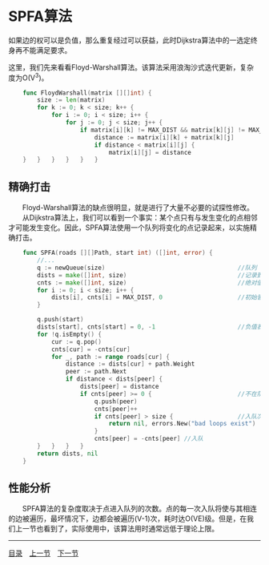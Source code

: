 # SPFA算法
如果边的权可以是负值，那么重复经过可以获益，此时Dijkstra算法中的一选定终身再不能满足要求。

这里，我们先来看看Floyd-Warshall算法。该算法采用浪淘沙式迭代更新，复杂度为O(V<sup>3</sup>)。
```go
	func FloydWarshall(matrix [][]int) {
		size := len(matrix)
		for k := 0; k < size; k++ {
			for i := 0; i < size; i++ {
				for j := 0; j < size; j++ {
					if matrix[i][k] != MAX_DIST && matrix[k][j] != MAX_DIST {
						distance := matrix[i][k] + matrix[k][j]
						if distance < matrix[i][j] {
							matrix[i][j] = distance
	}	}	}	}	}	}
```

## 精确打击
　　Floyd-Warshall算法的缺点很明显，就是进行了大量不必要的试探性修改。  
　　从Dijkstra算法上，我们可以看到一个事实：某个点只有与发生变化的点相邻才可能发生变化。因此，SPFA算法使用一个队列将变化的点记录起来，以实施精确打击。
```go
	func SPFA(roads [][]Path, start int) ([]int, error) {
		//...
		q := newQueue(size)										//队列
		dists = make([]int, size)								//记录到各点的最短距离
		cnts := make([]int, size)								//绝对值记录入队次数
		for i := 0; i < size; i++ {
			dists[i], cnts[i] = MAX_DIST, 0						//初始皆不可达
		}

		q.push(start)
		dists[start], cnts[start] = 0, -1						//负值表示在队列中
		for !q.isEmpty() {
			cur := q.pop()
			cnts[cur] = -cnts[cur]
			for _, path := range roads[cur] {
				distance := dists[cur] + path.Weight
				peer := path.Next
				if distance < dists[peer] {
					dists[peer] = distance
					if cnts[peer] >= 0 {						//不在队列中
						q.push(peer)
						cnts[peer]++
						if cnts[peer] > size {					//入队次数超标，必定是有负回路
							return nil, errors.New("bad loops exist")
						}
						cnts[peer] = -cnts[peer] //入队
		}	}	}	}
		return dists, nil
	}
```

## 性能分析
　　SPFA算法的复杂度取决于点进入队列的次数。点的每一次入队将使与其相连的边被遍历，最坏情况下，边都会被遍历(V-1)次，耗时达O(VE)级。但是，在我们上一节也看到了，实际使用中，该算法用时通常远低于理论上限。

---
[目录](../index.md)　[上一节](07-C.md)　[下一节](07-E.md)
